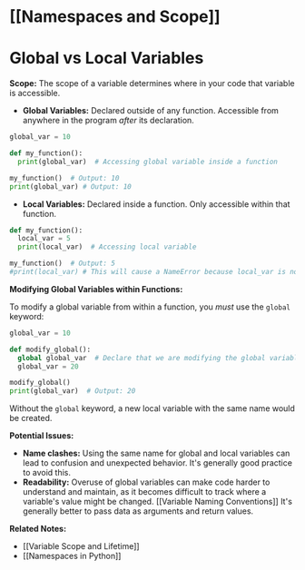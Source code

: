 # [[Namespaces and Scope]]
# Global vs Local Variables

**Scope:**  The scope of a variable determines where in your code that variable is accessible.

* **Global Variables:** Declared outside of any function. Accessible from anywhere in the program *after* its declaration.

```python
global_var = 10

def my_function():
  print(global_var)  # Accessing global variable inside a function

my_function()  # Output: 10
print(global_var) # Output: 10
```

* **Local Variables:** Declared inside a function. Only accessible within that function.  

```python
def my_function():
  local_var = 5
  print(local_var)  # Accessing local variable

my_function()  # Output: 5
#print(local_var) # This will cause a NameError because local_var is not accessible here.
```

**Modifying Global Variables within Functions:**

To modify a global variable from within a function, you *must* use the `global` keyword:

```python
global_var = 10

def modify_global():
  global global_var  # Declare that we are modifying the global variable
  global_var = 20

modify_global()
print(global_var)  # Output: 20
```

Without the `global` keyword, a new local variable with the same name would be created.

**Potential Issues:**

* **Name clashes:** Using the same name for global and local variables can lead to confusion and unexpected behavior.  It's generally good practice to avoid this.
* **Readability:** Overuse of global variables can make code harder to understand and maintain, as it becomes difficult to track where a variable's value might be changed.  [[Variable Naming Conventions]]  It's generally better to pass data as arguments and return values.


**Related Notes:**

* [[Variable Scope and Lifetime]]
* [[Namespaces in Python]]


